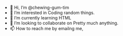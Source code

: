 - 👋 Hi, I’m @chewing-gum-tim
- 👀 I’m interested in Coding random things.
- 🌱 I’m currently learning HTML
- 💞️ I’m looking to collaborate on Pretty much anything.
- 📫 How to reach me by emailng me, 

<!---
chewing-gum-tim/chewing-gum-tim is a ✨ special ✨ repository because its `README.md` (this file) appears on your GitHub profile.
You can click the Preview link to take a look at your changes.
--->
